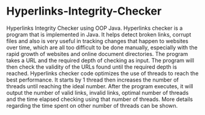 # Hyperlinks-Integrity-Checker
Hyperlinks Integrity Checker using OOP Java. 
Hyperlinks checker is a program that is implemented in Java. It helps detect broken links, corrupt files and also is very useful in tracking changes that happen to websites over time, which are all too difficult to be done manually, especially with the rapid growth of websites and online document directories.
The program takes a URL and the required depth of checking as input. The program will then check the validity of the URLs found until the required depth is reached. Hyperlinks checker code optimizes the use of threads to reach the best performance. It starts by 1 thread then increases the number of threads until reaching the ideal number. After the program executes, it will output the number of valid links, invalid links, optimal number of threads and the time elapsed checking using that number of threads. More details regarding the time spent on other number of threads can be shown. 
